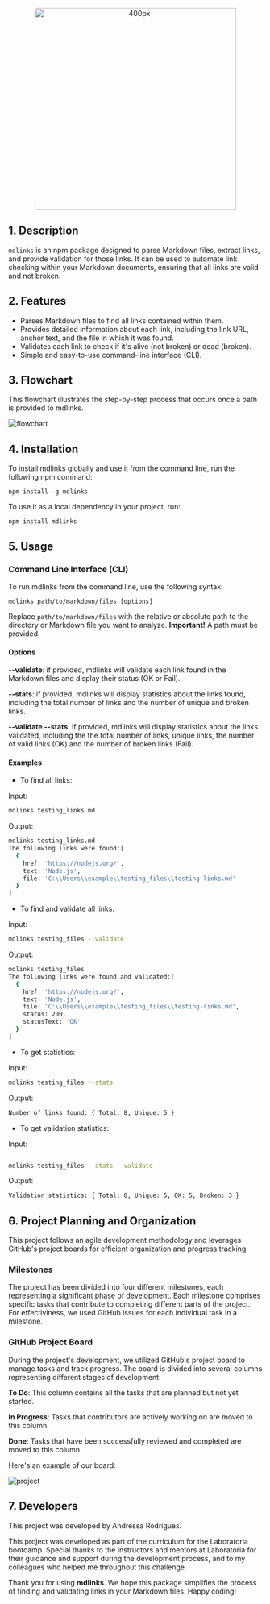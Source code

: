 <p align="center">
  <img src="assets\mdlinks.png" width="400px" alt="400px">
</p>

## 1. Description

`mdlinks` is an npm package designed to parse Markdown files, extract links, and provide validation for those links. It can be used to automate link checking within your Markdown documents, ensuring that all links are valid and not broken.

## 2. Features

* Parses Markdown files to find all links contained within them.
* Provides detailed information about each link, including the link URL, anchor text, and the file in which it was found.
* Validates each link to check if it's alive (not broken) or dead (broken).
* Simple and easy-to-use command-line interface (CLI).

## 3. Flowchart

This flowchart illustrates the step-by-step process that occurs once a path is provided to mdlinks.

![flowchart](assets/flowchart.png)

## 4. Installation

To install mdlinks globally and use it from the command line, run the following npm command:

`npm install -g mdlinks`

To use it as a local dependency in your project, run:

`npm install mdlinks
`

## 5. Usage

### Command Line Interface (CLI)

To run mdlinks from the command line, use the following syntax:

``
mdlinks path/to/markdown/files [options]
``

Replace `path/to/markdown/files` with the relative or absolute path to the directory or Markdown file you want to analyze.
**Important!** A path must be provided.

#### Options

**--validate**: if provided, mdlinks will validate each link found in the Markdown files and display their status (OK or Fail).

**--stats**: if provided, mdlinks will display statistics about the links found, including the total number of links and the number of unique and broken links.

**--validate --stats**: if provided, mdlinks will display statistics about the links validated, including the the total number of links, unique links, the number of valid links (OK) and the number of broken links (Fail).

#### Examples

* To find all links:

Input:

```bash
mdlinks testing_links.md
```

Output:

```bash
mdlinks testing_links.md
The following links were found:[
  {
    href: 'https://nodejs.org/',
    text: 'Node.js',
    file: 'C:\\Users\\example\\testing_files\\testing-links.md'
  }
]
```

* To find and validate all links:

Input:

```bash
mdlinks testing_files --validate
```

Output:

```bash
mdlinks testing_files
The following links were found and validated:[
  {
    href: 'https://nodejs.org/',
    text: 'Node.js',
    file: 'C:\\Users\\example\\testing_files\\testing-links.md',
    status: 200,
    statusText: 'OK'
  }
]
```

* To get statistics:

Input:

```bash
mdlinks testing_files --stats
```

Output:

```bash
Number of links found: { Total: 8, Unique: 5 }
```

* To get validation statistics:

Input:

```bash

mdlinks testing_files --stats --validate
```

Output:

```bash
Validation statistics: { Total: 8, Unique: 5, OK: 5, Broken: 3 }
```

## 6. Project Planning and Organization

This project follows an agile development methodology and leverages GitHub's project boards for efficient organization and progress tracking.

### Milestones

The project has been divided into four different milestones, each representing a significant phase of development. Each milestone comprises specific tasks that contribute to completing different parts of the project. For effectiviness, we used GitHub issues for each individual task in a milestone.

### GitHub Project Board

During the project's development, we utilized GitHub's project board to manage tasks and track progress. The board is divided into several columns representing different stages of development:

**To Do**: This column contains all the tasks that are planned but not yet started.

**In Progress**: Tasks that contributors are actively working on are moved to this column.

**Done**: Tasks that have been successfully reviewed and completed are moved to this column.

Here's an example of our board:

![project](assets/mdlinks-project.png)

## 7. Developers

This project was developed by Andressa Rodrigues.

This project was developed as part of the curriculum for the Laboratoria bootcamp. Special thanks to the instructors and mentors at Laboratoria for their guidance and support during the development process, and to my colleagues who helped me throughout this challenge.

Thank you for using **mdlinks**. We hope this package simplifies the process of finding and validating links in your Markdown files. Happy coding!

